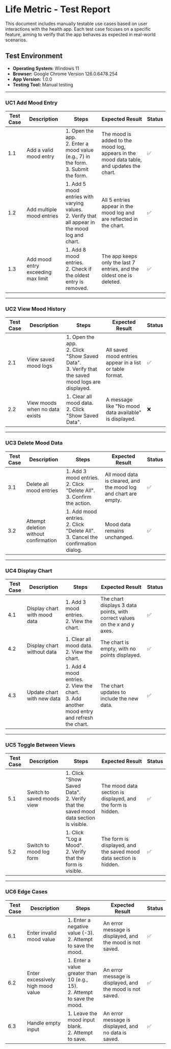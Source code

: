 # **Life Metric - Test Report**

This document includes manually testable use cases based on user interactions with the health app. Each test case focuses on a specific feature, aiming to verify that the app behaves as expected in real-world scenarios.

## Test Environment
- **Operating System:** Windows 11
- **Browser:** Google Chrome Version 126.0.6478.254
- **App Version:** 1.0.0
- **Testing Tool:** Manual testing

---

### **UC1** Add Mood Entry
| **Test Case** | **Description** | **Steps** | **Expected Result** | **Status** |
|---------------|-----------------|-----------|----------------------|------------|
| 1.1 | Add a valid mood entry | 1. Open the app.<br>2. Enter a mood value (e.g., 7) in the form.<br>3. Submit the form. | The mood is added to the mood log, appears in the mood data table, and updates the chart. | ✅ |
| 1.2 | Add multiple mood entries | 1. Add 5 mood entries with varying values.<br>2. Verify that all appear in the mood log and chart. | All 5 entries appear in the mood log and are reflected in the chart. | ✅ |
| 1.3 | Add mood entry exceeding max limit | 1. Add 8 mood entries.<br>2. Check if the oldest entry is removed. | The app keeps only the last 7 entries, and the oldest one is deleted. | ✅ |

---

### **UC2** View Mood History
| **Test Case** | **Description** | **Steps** | **Expected Result** | **Status** |
|---------------|-----------------|-----------|----------------------|------------|
| 2.1 | View saved mood logs | 1. Open the app.<br>2. Click "Show Saved Data".<br>3. Verify that the saved mood logs are displayed. | All saved mood entries appear in a list or table format. | ✅ |
| 2.2 | View moods when no data exists | 1. Clear all mood data.<br>2. Click "Show Saved Data". | A message like "No mood data available" is displayed. | ❌ |

---

### **UC3** Delete Mood Data
| **Test Case** | **Description** | **Steps** | **Expected Result** | **Status** |
|---------------|-----------------|-----------|----------------------|------------|
| 3.1 | Delete all mood entries | 1. Add 3 mood entries.<br>2. Click "Delete All".<br>3. Confirm the action. | All mood data is cleared, and the mood log and chart are empty. | ✅ |
| 3.2 | Attempt deletion without confirmation | 1. Add mood entries.<br>2. Click "Delete All".<br>3. Cancel the confirmation dialog. | Mood data remains unchanged. | ✅ |

---

### **UC4** Display Chart
| **Test Case** | **Description** | **Steps** | **Expected Result** | **Status** |
|---------------|-----------------|-----------|----------------------|------------|
| 4.1 | Display chart with mood data | 1. Add 3 mood entries.<br>2. View the chart. | The chart displays 3 data points, with correct values on the x and y axes. | ✅ |
| 4.2 | Display chart without data | 1. Clear all mood data.<br>2. View the chart. | The chart is empty, with no points displayed. | ✅ |
| 4.3 | Update chart with new data | 1. Add 4 mood entries.<br>2. View the chart.<br>3. Add another mood entry and refresh the chart. | The chart updates to include the new data. | ✅ |

---

### **UC5** Toggle Between Views
| **Test Case** | **Description** | **Steps** | **Expected Result** | **Status** |
|---------------|-----------------|-----------|----------------------|------------|
| 5.1 | Switch to saved moods view | 1. Click "Show Saved Data".<br>2. Verify that the saved mood data section is visible. | The mood data section is displayed, and the form is hidden. | ✅ |
| 5.2 | Switch to mood log form | 1. Click "Log a Mood".<br>2. Verify that the form is visible. | The form is displayed, and the saved mood data section is hidden. | ✅ |

---

### **UC6** Edge Cases
| **Test Case** | **Description** | **Steps** | **Expected Result** | **Status** |
|---------------|-----------------|-----------|----------------------|------------|
| 6.1 | Enter invalid mood value | 1. Enter a negative value (-3).<br>2. Attempt to save the mood. | An error message is displayed, and the mood is not saved. | ✅ |
| 6.2 | Enter excessively high mood value | 1. Enter a value greater than 10 (e.g., 15).<br>2. Attempt to save the mood. | An error message is displayed, and the mood is not saved. | ✅ |
| 6.3 | Handle empty input | 1. Leave the mood input blank.<br>2. Attempt to save. | An error message is displayed, and no data is saved. | ✅ |
